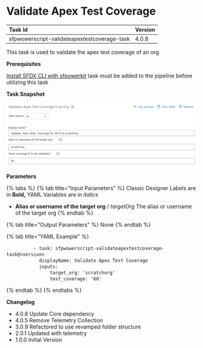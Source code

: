 # Validate Apex Test Coverage

| Task Id | Version |
| :--- | :--- |
| sfpwowerscript-validateapextestcoverage-task | 4.0.8 |

This task is used to validate the apex test coverage of an org

**Prerequisites**

[Install SFDX CLI with sfpowerkit](../utility-tasks/install-sfdx-cli-with-sfpowerkit.md)  task must be added to the pipeline before utilizing this task

**Task Snapshot**

![](../../../.gitbook/assets/validate-apex-test-coverage.png)

**Parameters**

{% tabs %}
{% tab title="Input Parameters" %}
Classic Designer Labels are in **Bold,**  YAML Variables are in _italics_

* **Alias or username of the target org** / _targetOrg_ The alias or username of the target org
{% endtab %}

{% tab title="Output Parameters" %}
None
{% endtab %}

{% tab title="YAML Example" %}
```text
          - task: sfpwowerscript-validateapextestcoverage-task@<version>
            displayName: Validate Apex Test Coverage
            inputs:
                target_org: 'scratchorg'
                test_coverage: '60'
```
{% endtab %}
{% endtabs %}



**Changelog**

* 4.0.8 Update Core dependency
* 4.0.5  Remove Telemetry Collection
* 3.0.9 Refactored to use revamped folder structure
* 2.0.1 Updated with telemetry
* 1.0.0 Initial Version

